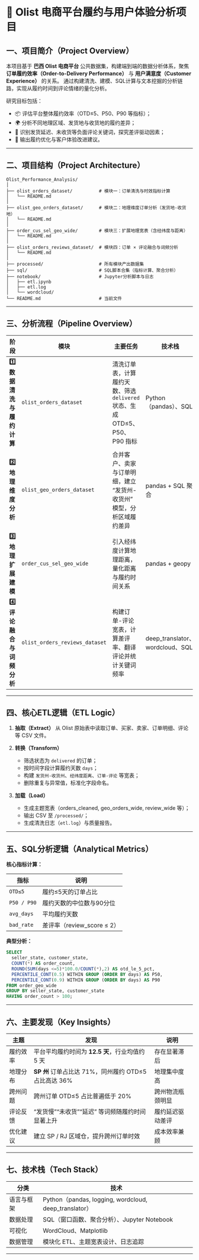 # 🏬 Olist 电商平台履约与用户体验分析项目

## 一、项目简介（Project Overview）

本项目基于 **巴西 Olist 电商平台** 公共数据集，构建端到端的数据分析体系，聚焦 **订单履约效率（Order-to-Delivery Performance）** 与 **用户满意度（Customer Experience）** 的关系。
通过构建清洗、建模、SQL计算与文本挖掘的分析链路，实现从履约时间到评论情绪的量化分析。

研究目标包括：

* 📦 评估平台整体履约效率（OTD≤5、P50、P90 等指标）；
* 🌍 分析不同地理区域、发货地与收货地的履约差异；
* 💬 识别发货延迟、未收货等负面评论关键词，探究差评驱动因素；
* 🧭 输出履约优化与客户体验改进建议。

---

## 二、项目结构（Project Architecture）

```
Olist_Performance_Analysis/
│
├── olist_orders_dataset/          # 模块一：订单清洗与时效指标计算
│   └── README.md
│
├── olist_geo_orders_dataset/      # 模块二：地理维度订单分析（发货地-收货地）
│   └── README.md
│
├── order_cus_sel_geo_wide/        # 模块三：扩展地理宽表（含经纬度与距离）
│   └── README.md
│
├── olist_orders_reviews_dataset/  # 模块四：订单 × 评论融合与词频分析
│   └── README.md
│
├── processed/                     # 所有模块产出数据集
├── sql/                           # SQL脚本合集（指标计算、聚合分析）
├── notebook/                      # Jupyter分析脚本与日志
│   ├── etl.ipynb
│   ├── etl.log
│   └── wordcloud/
└── README.md                      # 当前文件
```

---

## 三、分析流程（Pipeline Overview）

| 阶段                | 模块                             | 主要任务                                               | 技术栈                           |
| ----------------- | ------------------------------ | -------------------------------------------------- | ----------------------------- |
| **1️⃣ 数据清洗与履约计算** | `olist_orders_dataset`         | 清洗订单表，计算履约天数、筛选 `delivered` 状态、生成 OTD≤5、P50、P90 指标 | Python（pandas）、SQL            |
| **2️⃣ 地理维度分析**    | `olist_geo_orders_dataset`     | 合并客户、卖家与订单明细，建立 “发货州-收货州” 模型，分析区域履约差异              | pandas + SQL 聚合               |
| **3️⃣ 地理扩展建模**    | `order_cus_sel_geo_wide`       | 引入经纬度计算地理距离，量化距离与履约时间关系                            | pandas + geopy                |
| **4️⃣ 评论融合与词频分析** | `olist_orders_reviews_dataset` | 构建订单-评论宽表，计算差评率、翻译评论并统计关键词频率                       | deep_translator、wordcloud、SQL |

---

## 四、核心ETL逻辑（ETL Logic）

1. **抽取（Extract）**
   从 Olist 原始表中读取订单、买家、卖家、订单明细、评论等 CSV 文件。

2. **转换（Transform）**

   * 筛选状态为 `delivered` 的订单；
   * 按时间字段计算履约天数 `days`；
   * 构建 `发货州-收货州`、`经纬度距离`、`订单-评论` 等宽表；
   * 删除重复与异常值，标准化字段命名。

3. **加载（Load）**

   * 生成主题宽表（orders_cleaned, geo_orders_wide, review_wide 等）；
   * 输出 CSV 至 `/processed/`；
   * 生成清洗日志（`etl.log`）与质量报告。

---

## 五、SQL分析逻辑（Analytical Metrics）

**核心指标计算：**

| 指标          | 说明                    |
| ----------- | --------------------- |
| `OTD≤5`     | 履约≤5天的订单占比            |
| `P50 / P90` | 履约天数的中位数与90分位         |
| `avg_days`  | 平均履约天数                |
| `bad_rate`  | 差评率（review_score ≤ 2） |

**典型分析：**

```sql
SELECT
  seller_state, customer_state,
  COUNT(*) AS order_count,
  ROUND(SUM(days <=5)*100.0/COUNT(*),2) AS otd_le_5_pct,
  PERCENTILE_CONT(0.5) WITHIN GROUP (ORDER BY days) AS P50,
  PERCENTILE_CONT(0.9) WITHIN GROUP (ORDER BY days) AS P90
FROM order_geo_wide
GROUP BY seller_state, customer_state
HAVING order_count > 100;
```

---

## 六、主要发现（Key Insights）

| 主题   | 发现                                     | 说明       |
| ---- | -------------------------------------- | -------- |
| 履约效率 | 平台平均履约时间为 **12.5 天**，行业均值约 5 天         | 存在显著滞后   |
| 地理分布 | **SP 州** 订单占比达 71%，同州履约 OTD≤5 占比高达 36% | 地理集中度高   |
| 跨州问题 | 跨州订单 OTD≤5 占比普遍低于 20%                  | 跨州物流瓶颈明显 |
| 评论反馈 | “发货慢”“未收货”“延迟” 等词频随履约时间显著上升            | 履约延迟驱动差评 |
| 优化建议 | 建立 SP / RJ 区域仓，提升跨州订单时效                | 成本效率兼顾   |

---

## 七、技术栈（Tech Stack）

| 分类    | 技术                                                  |
| ----- | --------------------------------------------------- |
| 语言与框架 | Python（pandas, logging, wordcloud, deep_translator） |
| 数据处理  | SQL（窗口函数、聚合分析）、Jupyter Notebook                     |
| 可视化   | WordCloud、Matplotlib                                |
| 数据管理  | 模块化 ETL、主题宽表设计、日志追踪                                 |

---
